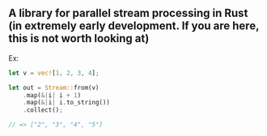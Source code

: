 ## A library for parallel stream processing in Rust (in extremely early development. If you are here, this is not worth looking at)

Ex:
```rust
let v = vec![1, 2, 3, 4];

let out = Stream::from(v)
    .map(&|i| i + 1)
    .map(&|i| i.to_string())
    .collect();

// => ["2", "3", "4", "5"]
```
